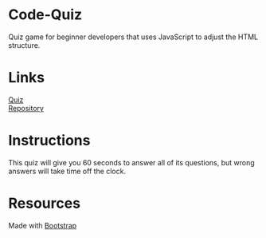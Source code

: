 # Code-Quiz
Quiz game for beginner developers that uses JavaScript to adjust the HTML structure.

# Links
[Quiz](https://jishllg.github.io/Code-Quiz/)<br>
[Repository](https://github.com/jishllg/Code-Quiz)

# Instructions
This quiz will give you 60 seconds to answer all of its questions, but wrong answers will take time off the clock.

# Resources
Made with [Bootstrap](https://getbootstrap.com/)
